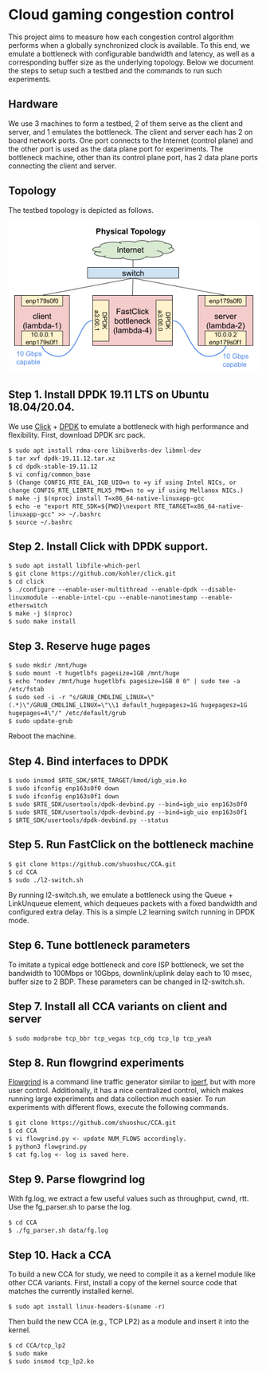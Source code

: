 # Cloud gaming congestion control
This project aims to measure how each congestion control algorithm performs when
a globally synchronized clock is available. To this end, we emulate a bottleneck
with configurable bandwidth and latency, as well as a corresponding buffer size
as the underlying topology. Below we document the steps to setup such a testbed
and the commands to run such experiments.

## Hardware
We use 3 machines to form a testbed, 2 of them serve as the client and server,
and 1 emulates the bottleneck. The client and server each has 2 on board network
ports. One port connects to the Internet (control plane) and the other port is
used as the data plane port for experiments. The bottleneck machine, other than
its control plane port, has 2 data plane ports connecting the client and server.

## Topology
The testbed topology is depicted as follows.

![topology](testbed-topology.png?raw=true)

## Step 1. Install DPDK 19.11 LTS on Ubuntu 18.04/20.04.
We use [Click](https://github.com/kohler/click) + [DPDK](https://www.dpdk.org/)
to emulate a bottleneck with high performance and flexibility.
First, download DPDK src pack.
```
$ sudo apt install rdma-core libibverbs-dev libmnl-dev
$ tar xvf dpdk-19.11.12.tar.xz
$ cd dpdk-stable-19.11.12
$ vi config/common_base
$ (Change CONFIG_RTE_EAL_IGB_UIO=n to =y if using Intel NICs, or change CONFIG_RTE_LIBRTE_MLX5_PMD=n to =y if using Mellanox NICs.)
$ make -j $(nproc) install T=x86_64-native-linuxapp-gcc
$ echo -e "export RTE_SDK=${PWD}\nexport RTE_TARGET=x86_64-native-linuxapp-gcc" >> ~/.bashrc
$ source ~/.bashrc
```

## Step 2. Install Click with DPDK support.
```
$ sudo apt install libfile-which-perl
$ git clone https://github.com/kohler/click.git
$ cd click
$ ./configure --enable-user-multithread --enable-dpdk --disable-linuxmodule --enable-intel-cpu --enable-nanotimestamp --enable-etherswitch
$ make -j $(nproc)
$ sudo make install
```

## Step 3. Reserve huge pages
```
$ sudo mkdir /mnt/huge
$ sudo mount -t hugetlbfs pagesize=1GB /mnt/huge
$ echo "nodev /mnt/huge hugetlbfs pagesize=1GB 0 0" | sudo tee -a /etc/fstab
$ sudo sed -i -r "s/GRUB_CMDLINE_LINUX=\"(.*)\"/GRUB_CMDLINE_LINUX=\"\\1 default_hugepagesz=1G hugepagesz=1G hugepages=4\"/" /etc/default/grub
$ sudo update-grub
```
Reboot the machine.

## Step 4. Bind interfaces to DPDK
```
$ sudo insmod $RTE_SDK/$RTE_TARGET/kmod/igb_uio.ko
$ sudo ifconfig enp163s0f0 down
$ sudo ifconfig enp163s0f1 down
$ sudo $RTE_SDK/usertools/dpdk-devbind.py --bind=igb_uio enp163s0f0
$ sudo $RTE_SDK/usertools/dpdk-devbind.py --bind=igb_uio enp163s0f1
$ $RTE_SDK/usertools/dpdk-devbind.py --status
```

## Step 5. Run FastClick on the bottleneck machine
```
$ git clone https://github.com/shuoshuc/CCA.git
$ cd CCA
$ sudo ./l2-switch.sh
```
By running l2-switch.sh, we emulate a bottleneck using the Queue + LinkUnqueue
element, which dequeues packets with a fixed bandwidth and configured extra
delay. This is a simple L2 learning switch running in DPDK mode.

## Step 6. Tune bottleneck parameters
To imitate a typical edge bottleneck and core ISP bottleneck, we set the
bandwidth to 100Mbps or 10Gbps, downlink/uplink delay each to 10 msec, buffer
size to 2 BDP. These parameters can be changed in l2-switch.sh.

## Step 7. Install all CCA variants on client and server
```
$ sudo modprobe tcp_bbr tcp_vegas tcp_cdg tcp_lp tcp_yeah
```

## Step 8. Run flowgrind experiments
[Flowgrind](https://github.com/flowgrind/flowgrind) is a command line traffic
generator similar to [iperf](https://iperf.fr/), but with more user control.
Additionally, it has a nice centralized control, which makes running large
experiments and data collection much easier. To run experiments with different
flows, execute the following commands.
```
$ git clone https://github.com/shuoshuc/CCA.git
$ cd CCA
$ vi flowgrind.py <- update NUM_FLOWS accordingly.
$ python3 flowgrind.py
$ cat fg.log <- log is saved here.
```

## Step 9. Parse flowgrind log
With fg.log, we extract a few useful values such as throughput, cwnd, rtt. Use
the fg_parser.sh to parse the log.
```
$ cd CCA
$ ./fg_parser.sh data/fg.log
```

## Step 10. Hack a CCA
To build a new CCA for study, we need to compile it as a kernel module like
other CCA variants. First, install a copy of the kernel source code that matches
the currently installed kernel.
```
$ sudo apt install linux-headers-$(uname -r)
```
Then build the new CCA (e.g., TCP LP2) as a module and insert it into the kernel.
```
$ cd CCA/tcp_lp2
$ sudo make
$ sudo insmod tcp_lp2.ko
```

